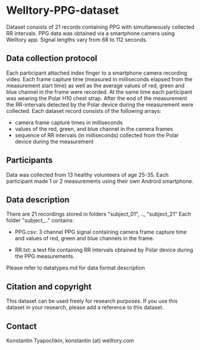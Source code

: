 # Welltory-PPG-dataset

Dataset consists of 21 records containing PPG with simultaneously collected RR intervals. PPG data was obtained via a smartphone camera using Welltory app.  Signal lengths vary from 68 to 112 seconds.

## Data collection protocol
Each participant attached index finger to a smartphone camera recording video. Each frame capture time (measured in milliseconds elapsed from the measurement start time) as well as the average values of red, green and blue channel in the frame were recorded. At the same time each participant was wearing the Polar H10 chest strap. After the end of the measurement the RR-intervals detected by the Polar device during the measurement were collected. Each dataset record consists of the following arrays:

- camera frame capture times in milliseconds
- values of the red, green, and blue channel in the camera frames
- sequence of RR intervals (in milliseconds) collected from the Polar device during the measurement

## Participants
Data was collected from 13 healthy volunteers of age 25-35. Each participant made 1 or 2 measurements using their own Android smartphone.

## Data description
There are 21 recordings stored in folders "subject_01", .., "subject_21"
Each folder "subject_.." contains:

- PPG.csv: 3 channel PPG signal containing camera frame capture time and values of red, green and blue channels in the frame.

- RR.txt: a text file containing RR intervals obtained by Polar device during the PPG measurements.

Please refer to datatypes.md for data format description

## Citation and copyright
This dataset can be used freely for research purposes. If you use this dataset in your research, please add a reference to this dataset.

## Contact
Konstantin Tyapochkin, konstantin (at) welltory.com
